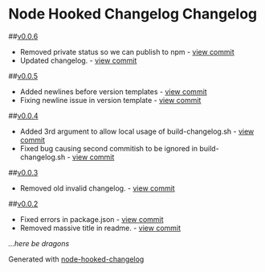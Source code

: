 # Node Hooked Changelog Changelog

##[v0.0.6](https://github.com/SupplyFrame/node-hooked-changelog/commit/7e0cd4cc42b9b640f06259abeb1701e74d1a18e0)
- Removed private status so we can publish to npm - [view commit](https://github.com/SupplyFrame/node-hooked-changelog/commit/db91c2073644234090b9d5b4c45b6301bfbcbdd6)
- Updated changelog. - [view commit](https://github.com/SupplyFrame/node-hooked-changelog/commit/fa9d5278b2ab68cd62d0dd469298d04a25a87dcd)

##[v0.0.5](https://github.com/SupplyFrame/node-hooked-changelog/commit/a45107a823faf34345f1292bfa63916b35d3ad0c)
- Added newlines before version templates - [view commit](https://github.com/SupplyFrame/node-hooked-changelog/commit/50bf35914777ffef187169634e6e65d120369356)
- Fixing newline issue in version template - [view commit](https://github.com/SupplyFrame/node-hooked-changelog/commit/8f3b6bf21c51acf5165ed97df44a14fb740674b5)

##[v0.0.4](https://github.com/SupplyFrame/node-hooked-changelog/commit/6b2f3f9d071537757021f378849376f69952e186)
- Added 3rd argument to allow local usage of build-changelog.sh - [view commit](https://github.com/SupplyFrame/node-hooked-changelog/commit/dc2a80025d7a8323854a3d45943d0a8d9ffadf9d)
- Fixed bug causing second commitish to be ignored in build-changelog.sh - [view commit](https://github.com/SupplyFrame/node-hooked-changelog/commit/aed95eceec24ad03f77b82a107e04168658f2857)

##[v0.0.3](https://github.com/SupplyFrame/node-hooked-changelog/commit/9d19d4b7c6364e2365effb9b7483c152d7263799)
- Removed old invalid changelog. - [view commit](https://github.com/SupplyFrame/node-hooked-changelog/commit/0530b62c9771c04482e152d089338602ee9ab61c)

##[v0.0.2](https://github.com/SupplyFrame/node-hooked-changelog/commit/4fb0e03e16ceef341704a4bdaee36ed25c076510)
- Fixed errors in package.json - [view commit](https://github.com/SupplyFrame/node-hooked-changelog/commit/47deb5b0ddd77b69743012e9f488873b3f26667d)
- Removed massive title in readme. - [view commit](https://github.com/SupplyFrame/node-hooked-changelog/commit/58a13c05a20ef0ae83a6a638b6b9e2f578ce0244)

*...here be dragons*


Generated with [node-hooked-changelog](http://github.com/SupplyFrame/node-hooked-changelog)
